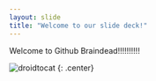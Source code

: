 ```yaml
---
layout: slide
title: "Welcome to our slide deck!"
---
```


Welcome to Github Braindead!!!!!!!!!!

![droidtocat](https://octodex.github.com/images/droidtocat.png)
{: .center}
